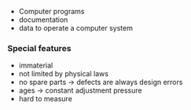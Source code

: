 - Computer programs
- documentation
- data
to operate a computer system

### Special features
- immaterial
- not limited by physical laws
- no spare parts $\to$ defects are always design errors
- ages $\to$ constant adjustment pressure
- hard to measure
